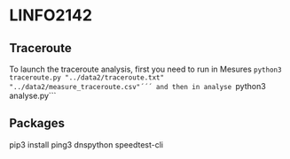# LINFO2142


## Traceroute

To launch the traceroute analysis, first you need to run in Mesures ```python3 traceroute.py "../data2/traceroute.txt" "../data2/measure_traceroute.csv"´´´ and then in analyse ```python3 analyse.py```

## Packages

pip3 install ping3 dnspython speedtest-cli

